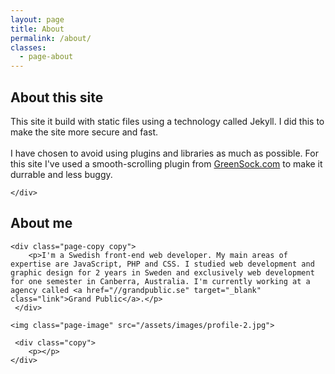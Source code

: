 ```yaml
---
layout: page
title: About
permalink: /about/
classes: 
  - page-about
---
```


<div class="wrapper-sm main">
  <article class="page-article">
    <h1 class="page-heading">About this site</h1>
    <div class="page-border"></div>
    <div class="page-copy copy">
        <p>This site it build with static files using a technology called Jekyll. I did this to make the site more secure and fast.
        <br>
        <br>
        I have chosen to avoid using plugins and libraries as much as possible. For this site I've used a smooth-scrolling plugin from <a href="http://greensock.com/ScrollToPlugin" class="link">GreenSock.com</a> to make it durrable and less buggy.</p>
        
    </div>
  </article>
    
  <article class="page-article">
    <h1 class="page-heading">About me</h1>
    <div class="page-border"></div>
    
    <div class="page-copy copy">
        <p>I'm a Swedish front-end web developer. My main areas of expertise are JavaScript, PHP and CSS. I studied web development and graphic design for 2 years in Sweden and exclusively web development for one semester in Canberra, Australia. I'm currently working at a agency called <a href="//grandpublic.se" target="_blank" class="link">Grand Public</a>.</p>
     </div>
    
    <img class="page-image" src="/assets/images/profile-2.jpg">
    
     <div class="copy">
        <p></p>
    </div>
  </article>
    
</div>
